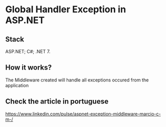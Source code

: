 # Global Handler Exception in ASP.NET

## Stack
ASP.NET; C#; .NET 7.

## How it works?
The Middleware created will handle all exceptions occured from the application

## Check the article in portuguese
https://www.linkedin.com/pulse/aspnet-exception-middleware-marcio-c-m-/

